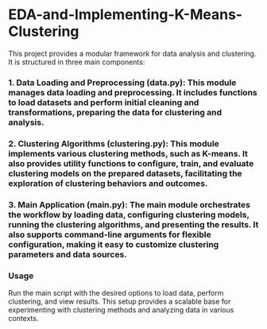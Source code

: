 # EDA-and-Implementing-K-Means-Clustering
This project provides a modular framework for data analysis and clustering. It is structured in three main components:

### 1. Data Loading and Preprocessing (data.py): This module manages data loading and preprocessing. It includes functions to load datasets and perform initial cleaning and transformations, preparing the data for clustering and analysis.
### 2. Clustering Algorithms (clustering.py): This module implements various clustering methods, such as K-means. It also provides utility functions to configure, train, and evaluate clustering models on the prepared datasets, facilitating the exploration of clustering behaviors and outcomes.
### 3. Main Application (main.py): The main module orchestrates the workflow by loading data, configuring clustering models, running the clustering algorithms, and presenting the results. It also supports command-line arguments for flexible configuration, making it easy to customize clustering parameters and data sources.
### Usage
Run the main script with the desired options to load data, perform clustering, and view results. This setup provides a scalable base for experimenting with clustering methods and analyzing data in various contexts.
